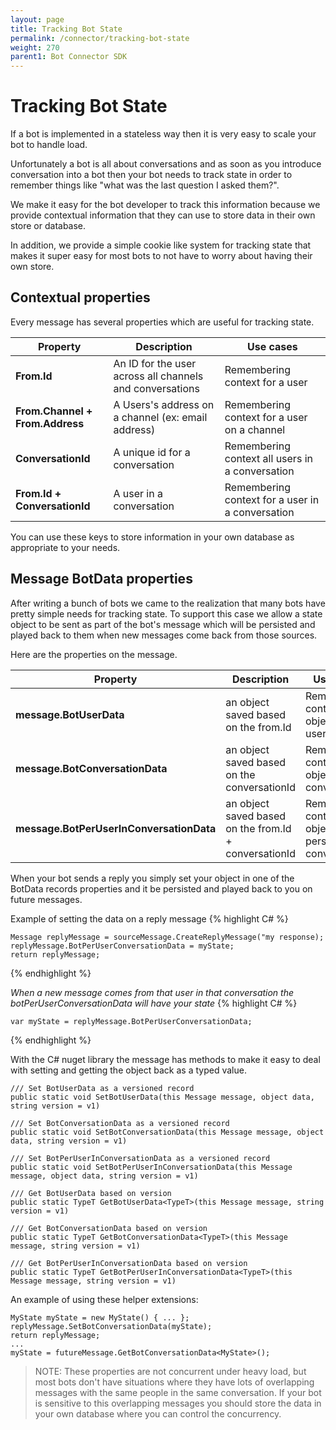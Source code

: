 ```yaml
---
layout: page
title: Tracking Bot State
permalink: /connector/tracking-bot-state
weight: 270
parent1: Bot Connector SDK
---
```


# Tracking Bot State
If a bot is implemented in a stateless way then it is very easy to scale your bot to handle load. 

Unfortunately a bot is all about conversations and as soon as you introduce conversation into a bot then
your bot needs to track state in order to remember things like "what was the last question I asked them?". 

We make it easy for the bot developer to track this information because we provide contextual information that
they can use to store data in their own store or database.

In addition, we provide a simple cookie like system for tracking state that makes it super easy for most bots to not have 
to worry about having their own store.

## Contextual properties
Every message has several properties which are useful for tracking state.

|**Property**                    | **Description**                                        | **Use cases**                                                
|----------------------------|----------------------------------------------------|----------------------------------------------------------
|**From.Id**                     | An ID for the user across all channels and conversations| Remembering context for a user
|**From.Channel + From.Address** | A Users's address on a channel (ex: email address) | Remembering context for a user on a channel                 
|**ConversationId**              | A unique id for a conversation                     | Remembering context all users in a conversation    
|**From.Id + ConversationId**    | A user in a conversation                           | Remembering context for a user in a conversation   

You can use these keys to store information in your own database as appropriate to your needs.

## Message BotData properties
After writing a bunch of bots we came to the realization that many bots have pretty simple needs for tracking state. 
To support this case we allow a state object to be sent as part of the bot's message which will be persisted
and played back to them when new messages come back from those sources.

Here are the properties on the message. 

|**Property**                            | **Description**                                                | **Use cases**                                                
|------------------------------------|------------------------------------------------------------|----------------------------------------------------------
|**message.BotUserData**                 | an object saved based on the from.Id                       | Remembering context object with a user
|**message.BotConversationData**         | an object saved based on the conversationId                | Remembering context object with a conversation
|**message.BotPerUserInConversationData**| an object saved based on the from.Id + conversationId      | Remembering context object with a person in a conversation

When your bot sends a reply you  simply set your object in one of the BotData records properties and it be persisted and
played back to you on future messages. 

Example of setting the data on a reply message
{% highlight C# %}

    Message replyMessage = sourceMessage.CreateReplyMessage("my response);
    replyMessage.BotPerUserConversationData = myState;
    return replyMessage;
	
{% endhighlight %}

*When a new message comes from that user in that conversation the botPerUserConversationData will have your state*
{% highlight C# %}

    var myState = replyMessage.BotPerUserConversationData;
	
{% endhighlight %}

With the C# nuget library the message has methods to make it easy to deal with setting and getting the object back as a typed value.

    /// Set BotUserData as a versioned record
    public static void SetBotUserData(this Message message, object data, string version = v1)
    
    /// Set BotConversationData as a versioned record
    public static void SetBotConversationData(this Message message, object data, string version = v1)
    
    /// Set BotPerUserInConversationData as a versioned record
    public static void SetBotPerUserInConversationData(this Message message, object data, string version = v1)

    /// Get BotUserData based on version
    public static TypeT GetBotUserData<TypeT>(this Message message, string version = v1)

    /// Get BotConversationData based on version
    public static TypeT GetBotConversationData<TypeT>(this Message message, string version = v1)

    /// Get BotPerUserInConversationData based on version
    public static TypeT GetBotPerUserInConversationData<TypeT>(this Message message, string version = v1)

An example of using these helper extensions:

   
    MyState myState = new MyState() { ... };
    replyMessage.SetBotConversationData(myState);
    return replyMessage;
    ...
    myState = futureMessage.GetBotConversationData<MyState>();


> NOTE: These properties are not concurrent under heavy load, but most bots don't have situations where they have lots
> of overlapping messages with the same people in the same conversation.  If your bot is sensitive to this overlapping 
> messages you should store the data in your own database where you can control the concurrency.

 